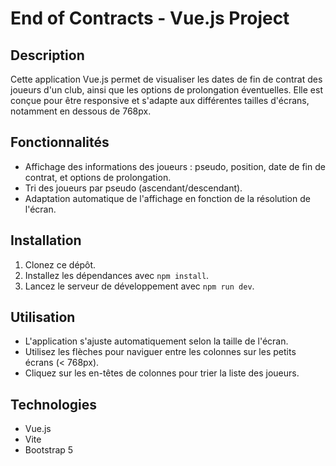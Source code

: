 # End of Contracts - Vue.js Project

## Description

Cette application Vue.js permet de visualiser les dates de fin de contrat des joueurs d'un club, ainsi que les options de prolongation éventuelles. Elle est conçue pour être responsive et s'adapte aux différentes tailles d'écrans, notamment en dessous de 768px.

## Fonctionnalités

- Affichage des informations des joueurs : pseudo, position, date de fin de contrat, et options de prolongation.
- Tri des joueurs par pseudo (ascendant/descendant).
- Adaptation automatique de l'affichage en fonction de la résolution de l'écran.

## Installation

1. Clonez ce dépôt.
2. Installez les dépendances avec `npm install`.
3. Lancez le serveur de développement avec `npm run dev`.

## Utilisation

- L'application s'ajuste automatiquement selon la taille de l'écran.
- Utilisez les flèches pour naviguer entre les colonnes sur les petits écrans (< 768px).
- Cliquez sur les en-têtes de colonnes pour trier la liste des joueurs.

## Technologies

- Vue.js
- Vite
- Bootstrap 5
